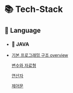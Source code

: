# :books: Tech-Stack

## :orange_book:   Language

- ### :ledger: JAVA
- [기본 프로그래밍 구조 overview](https://github.com/LeeJin0527/Tech_Stack/blob/main/%EA%B8%B0%EB%B3%B8%20%ED%94%84%EB%A1%9C%EA%B7%B8%EB%9E%98%EB%B0%8D%20%EA%B5%AC%EC%A1%B0/Overview.md)

    [변수와 자료형](https://github.com/LeeJin0527/Tech_Stack/blob/main/%EA%B8%B0%EB%B3%B8%20%ED%94%84%EB%A1%9C%EA%B7%B8%EB%9E%98%EB%B0%8D%20%EA%B5%AC%EC%A1%B0/%EB%B3%80%EC%88%98%EC%99%80%20%EC%9E%90%EB%A3%8C%ED%98%95.md)

    [연산자](https://github.com/LeeJin0527/Tech_Stack/blob/main/%EA%B8%B0%EB%B3%B8%20%ED%94%84%EB%A1%9C%EA%B7%B8%EB%9E%98%EB%B0%8D%20%EA%B5%AC%EC%A1%B0/%EC%97%B0%EC%82%B0%EC%9E%90.md)
    
    [제어문](https://github.com/LeeJin0527/Tech_Stack/blob/main/%EA%B8%B0%EB%B3%B8%20%ED%94%84%EB%A1%9C%EA%B7%B8%EB%9E%98%EB%B0%8D%20%EA%B5%AC%EC%A1%B0/%EC%A0%9C%EC%96%B4%EB%AC%B8.md)

